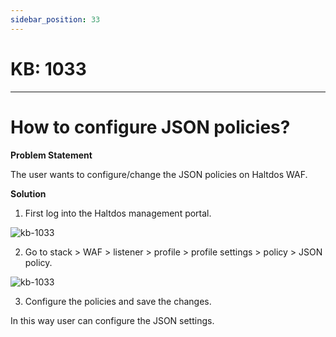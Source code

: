```yaml
---
sidebar_position: 33
---
```


# KB: 1033
-----------

# How to configure JSON policies?

**Problem Statement**

The user wants to configure/change the JSON policies on Haltdos WAF.

**Solution**

1. First log into the Haltdos management portal.

![kb-1033](/tutorials/d2.png)

2. Go to stack > WAF > listener > profile > profile settings > policy > JSON policy.

![kb-1033](/tutorials/json.png)

3. Configure the policies and save the changes.

In this way user can configure the JSON settings.



